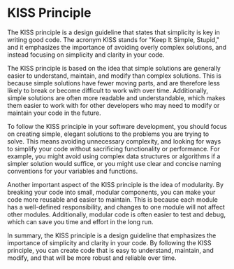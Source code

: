 # KISS Principle

The KISS principle is a design guideline that states that simplicity is key in writing good code. The acronym KISS stands for "Keep It Simple, Stupid," and it emphasizes the importance of avoiding overly complex solutions, and instead focusing on simplicity and clarity in your code.

The KISS principle is based on the idea that simple solutions are generally easier to understand, maintain, and modify than complex solutions. This is because simple solutions have fewer moving parts, and are therefore less likely to break or become difficult to work with over time. Additionally, simple solutions are often more readable and understandable, which makes them easier to work with for other developers who may need to modify or maintain your code in the future.

To follow the KISS principle in your software development, you should focus on creating simple, elegant solutions to the problems you are trying to solve. This means avoiding unnecessary complexity, and looking for ways to simplify your code without sacrificing functionality or performance. For example, you might avoid using complex data structures or algorithms if a simpler solution would suffice, or you might use clear and concise naming conventions for your variables and functions.

Another important aspect of the KISS principle is the idea of modularity. By breaking your code into small, modular components, you can make your code more reusable and easier to maintain. This is because each module has a well-defined responsibility, and changes to one module will not affect other modules. Additionally, modular code is often easier to test and debug, which can save you time and effort in the long run.

In summary, the KISS principle is a design guideline that emphasizes the importance of simplicity and clarity in your code. By following the KISS principle, you can create code that is easy to understand, maintain, and modify, and that will be more robust and reliable over time.
